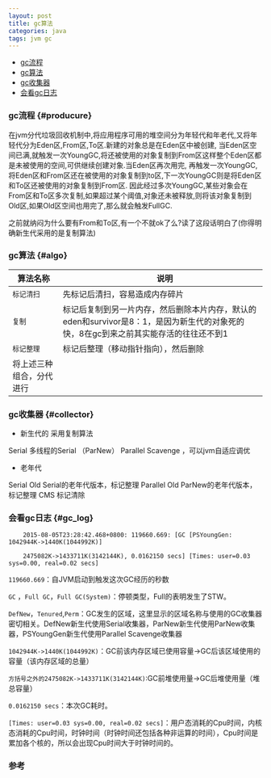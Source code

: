 ```yaml
---
layout: post
title: gc算法
categories: java
tags: jvm gc
---
```


*   [gc流程](#producure)
*   [gc算法](#algo)
*   [gc收集器](#collector)
*   [会看gc日志](#gc_log)

### gc流程 {#producure}

在jvm分代垃圾回收机制中,将应用程序可用的堆空间分为年轻代和年老代,又将年轻代分为Eden区,From区,To区.新建的对象总是在Eden区中被创建,
当Eden区空间已满,就触发一次YoungGC,将还被使用的对象复制到From区这样整个Eden区都是未被使用的空间,可供继续创建对象.当Eden区再次用完,
再触发一次YoungGC,将Eden区和From区还在被使用的对象复制到to区,下一次YoungGC则是将Eden区和To区还被使用的对象复制到From区.
因此经过多次YoungGC,某些对象会在From区和To区多次复制,如果超过某个阈值,对象还未被释放,则将该对象复制到Old区,如果Old区空间也用完了,那么就会触发FullGC.

之前就纳闷为什么要有From和To区,有一个不就ok了么?读了这段话明白了(你得明确新生代采用的是复制算法)

### gc算法 {#algo}

|算法名称|　说明|
|--|--|
|`标记清扫` |先标记后清扫，容易造成内存碎片|
|`复制` |标记后复制到另一片内存，然后删除本片内存，默认的eden和survivor是8：1，是因为新生代的对象死的快，8在gc到来之前其实能存活的往往还不到1|
|`标记整理`|标记后整理（移动指针指向），然后删除|
|将上述三种组合，分代进行||

### gc收集器 {#collector}

*  新生代的 采用复制算法

Serial
多线程的Serial （ParNew）
Parallel  Scavenge ，可以jvm自适应调优

*  老年代

Serial Old   Serial的老年代版本，标记整理
Parallel Old  ParNew的老年代版本，标记整理
CMS 标记清除

### 会看gc日志 {#gc_log}

        2015-08-05T23:28:42.468+0800: 119660.669: [GC [PSYoungGen: 1042944K->1440K(1044992K)]

        2475082K->1433711K(3142144K), 0.0162150 secs] [Times: user=0.03 sys=0.00, real=0.02 secs]

`119660.669`：自JVM启动到触发这次GC经历的秒数

`GC` ，`Full GC`，`Full GC(System)`：停顿类型，Full的表明发生了STW。

`DefNew`，`Tenured`,`Perm`：GC发生的区域，这里显示的区域名称与使用的GC收集器密切相关。DefNew新生代使用Serial收集器，ParNew新生代使用ParNew收集器，PSYoungGen新生代使用Parallel Scavenge收集器

`1042944K->1440K(1044992K)`：GC前该内存区域已使用容量->GC后该区域使用的容量（该内存区域的总量）

`方括号之外的2475082K->1433711K(3142144K)`:GC前堆使用量->GC后堆使用量（堆总容量）

`0.0162150 secs`：本次GC耗时。

`[Times: user=0.03 sys=0.00, real=0.02 secs]`：用户态消耗的Cpu时间，内核态消耗的Cpu时间，时钟时间（时钟时间还包括各种非运算的时间），Cpu时间是累加各个核的，所以会出现Cpu时间大于时钟时间的。

### 参考
